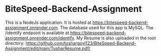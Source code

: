 ﻿# BiteSpeed-Backend-Assignment
This is a NodeJs application. It is hosted at https://bitespeed-backend-assignment.onrender.com.
The database used for this app is MySQL.
The /identify endpoint is available at https://bitespeed-backend-assignment.onrender.com/identify.
My Resume is also uploaded in the root directory: https://github.com/tushargoyl123/BiteSpeed-Backend-Assignment/edit/main/TusharResume.pdf/
